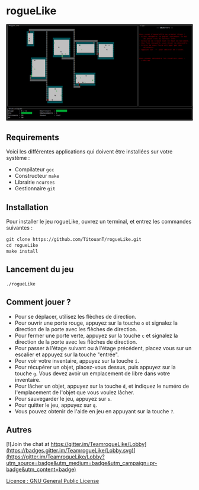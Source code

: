 # rogueLike

![Screenshot](https://raw.githubusercontent.com/TitouanT/rogueLike/master/include/screen_doxygen.png)

## Requirements

Voici les différentes applications qui doivent être installées sur votre système :

- Compilateur `gcc`
- Constructeur `make`
- Librairie `ncurses`
- Gestionnaire `git`

## Installation

Pour installer le jeu rogueLike, ouvrez un terminal, et entrez les commandes suivantes :

```
git clone https://github.com/TitouanT/rogueLike.git
cd rogueLike
make install
```

## Lancement du jeu

```
./rogueLike
```

## Comment jouer ?

- Pour se déplacer, utilisez les flèches de direction.
- Pour ouvrir une porte rouge, appuyez sur la touche `o` et signalez la direction de la porte avec les flèches de direction.
- Pour fermer une porte verte, appuyez sur la touche `c` et signalez la direction de la porte avec les flèches de direction.
- Pour passer à l'étage suivant ou à l'étage précédent, placez vous sur un escalier et appuyez sur la touche "entrée".
- Pour voir votre inventaire, appuyez sur la touche `i`.
- Pour récupérer un objet, placez-vous dessus, puis appuyez sur la touche `g`. Vous devez avoir un emplacement de libre dans votre inventaire.
- Pour lâcher un objet, appuyez sur la touche `d`, et indiquez le numéro de l'emplacement de l'objet que vous voulez lâcher.
- Pour sauvegarder le jeu, appuyez sur `s`.
- Pour quitter le jeu, appuyez sur `q`.
- Vous pouvez obtenir de l'aide en jeu en appuyant sur la touche `?`.

## Autres

[![Join the chat at https://gitter.im/TeamrogueLike/Lobby](https://badges.gitter.im/TeamrogueLike/Lobby.svg)](https://gitter.im/TeamrogueLike/Lobby?utm_source=badge&utm_medium=badge&utm_campaign=pr-badge&utm_content=badge)

[Licence : GNU General Public License](https://raw.githubusercontent.com/TitouanT/rogueLike/master/LICENSE)
